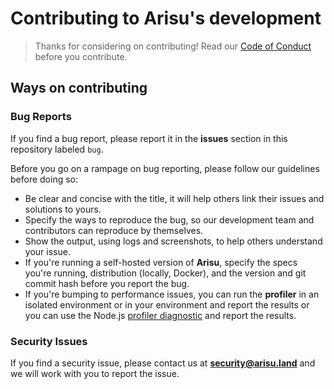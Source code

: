 # Contributing to Arisu's development
> Thanks for considering on contributing! Read our [Code of Conduct](./CODE_OF_CONDUCT.md) before you contribute.

## Ways on contributing
### Bug Reports
If you find a bug report, please report it in the **issues** section in this repository labeled `bug`.

Before you go on a rampage on bug reporting, please follow our guidelines before doing so:

- Be clear and concise with the title, it will help others link their issues and solutions to yours.
- Specify the ways to reproduce the bug, so our development team and contributors can reproduce by themselves.
- Show the output, using logs and screenshots, to help others understand your issue.
- If you're running a self-hosted version of **Arisu**, specify the specs you're running, distribution (locally, Docker), and the version and git commit hash before you report the bug.
- If you're bumping to performance issues, you can run the **profiler** in an isolated environment or in your environment and report the results or you can use the Node.js [profiler diagnostic](https://nodejs.org/en/docs/guides/simple-profiling/) and report the results.

### Security Issues
If you find a security issue, please contact us at **security@arisu.land** and we will work with you to report the issue.
